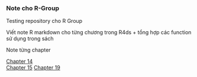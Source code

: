 ### Note cho R-Group
Testing repository cho R Group

Viết note R markdown cho từng chương trong R4ds + tổng hợp các function sử dụng trong sách

Note từng chapter

[Chapter 14](https://github.com/thiendattran/R-Group/blob/main/R4ds-chapter-14.md)\
[Chapter 15](https://github.com/thiendattran/R-Group/blob/main/chapter-15.md)
[Chapter 19](https://github.com/thiendattran/R-Group/blob/main/Chapter-19.md)
